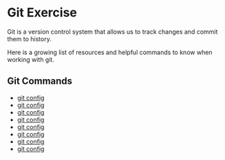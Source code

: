 # Git Exercise
Git is a version control system that allows us to track changes and commit them to history.

Here is a growing list of resources and helpful commands to know when working with git.

## Git Commands

- [git config](./Commands/Config.md)
- [git config](./Commands/Init.md)
- [git config](./Commands/Add.md)
- [git config](./Commands/Commit.md)
- [git config](./Commands/Remote.md)
- [git config](./Commands/PUSH.md)
- [git config](./Commands/PUll.md)
- [git config](./Commands/Status.md)







